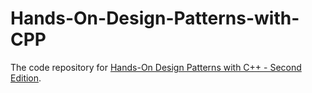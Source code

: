 ﻿# Hands-On-Design-Patterns-with-CPP
The code repository for [Hands-On Design Patterns with C++ - Second Edition](https://www.packtpub.com/product/hands-on-design-patterns-with-c-second-edition/9781804611555?utm_source=github&utm_medium=repository&utm_campaign=).
